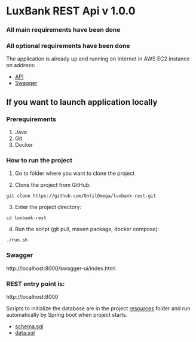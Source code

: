 LuxBank REST Api v 1.0.0
====
### All main requirements have been done

### All optional requirements have been done

The application is already up and running on Internet in AWS EC2 instance on address:
- [API](http://ec2-52-41-94-64.us-west-2.compute.amazonaws.com)
- [Swagger](http://ec2-52-41-94-64.us-west-2.compute.amazonaws.com/swagger-ui/index.html)

## If you want to launch application locally
### Prerequirements

1. Java
2. Git
3. Docker

### How to run the project
1. Go to folder where you want to clone the project

2. Clone the project from GitHub:
```
git clone https://github.com/OntilOmega/luxbank-rest.git 
```
3. Enter the project directory:
```
cd luxbank-rest
```
4. Run the script (git pull, maven package, docker compose):
```
./run.sh
```


### Swagger

http://localhost:8000/swagger-ui/index.html

### REST entry point is:
http://localhost:8000

Scripts to initialize the database are in the project [resources](src/main/resources) folder and run automatically by Spring boot when project starts.
 - [schema.sql](src/main/resources/schema.sql)
 - [data.sql](src/main/resources/data.sql)


